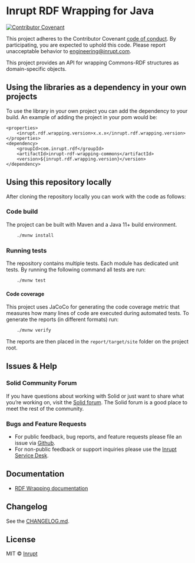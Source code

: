 # Inrupt RDF Wrapping for Java

[![Contributor Covenant](https://img.shields.io/badge/Contributor%20Covenant-2.1-4baaaa.svg)](CODE-OF-CONDUCT.md)

This project adheres to the Contributor Covenant [code of conduct](CODE-OF-CONDUCT.md). By participating, you are expected to uphold this code. Please report unacceptable behavior to [engineering@inrupt.com](mailto:engineering@inrupt.com).

This project provides an API for wrapping Commons-RDF structures
as domain-specific objects.

## Using the libraries as a dependency in your own projects

To use the library in your own project you can add the dependency to your build. An example of adding the project in your pom would be:

```
<properties>
    <inrupt.rdf.wrapping.version>x.x.x</inrupt.rdf.wrapping.version>
</properties>
<dependency>
    <groupId>com.inrupt.rdf</groupId>
    <artifactId>inrupt-rdf-wrapping-commons</artifactId>
    <version>${inrupt.rdf.wrapping.version}</version>
</dependency>
```

## Using this repository locally

After cloning the repository locally you can work with the code as follows:

### Code build

The project can be built with Maven and a Java 11+ build environment.

```bash
    ./mvnw install
```

### Running tests

The repository contains multiple tests. Each module has dedicated unit tests.
By running the following command all tests are run:

```bash
    ./mvnw test
```

#### Code coverage

This project uses JaCoCo for generating the code coverage metric that measures how many lines of code are executed during automated tests. To generate the reports (in different formats) run:


```bash
    ./mvnw verify
```

The reports are then placed in the `report/target/site` folder on the project root.

## Issues & Help

### Solid Community Forum

If you have questions about working with Solid or just want to share what you’re
working on, visit the [Solid forum](https://forum.solidproject.org/). The Solid
forum is a good place to meet the rest of the community.

### Bugs and Feature Requests

- For public feedback, bug reports, and feature requests please file an issue
  via [Github](https://github.com/inrupt/rdf-wrapping-java/issues).
- For non-public feedback or support inquiries please use the [Inrupt Service
  Desk](https://inrupt.atlassian.net/servicedesk).

## Documentation

- [RDF Wrapping documentation](https://inrupt.github.io/rdf-wrapping-java/)

## Changelog

See the [CHANGELOG.md](CHANGELOG.md).

## License

MIT © [Inrupt](https://inrupt.com)
